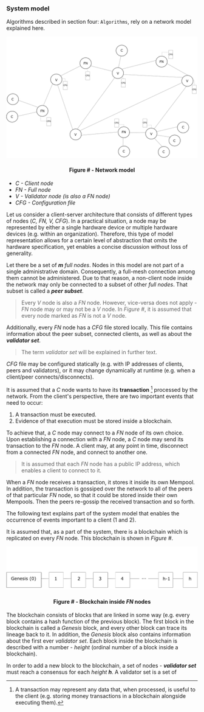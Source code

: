 ### System model

Algorithms described in section four: `Algorithms`, rely on a network model explained here.

![](https://github.com/lukamiletic95/papers/blob/master/images/fig1.png)
<div align='center'> 
	<h4>Figure # - Network model</h4>
</div>

* *C - Client node*
* *FN - Full node*
* *V - Validator node (is also a *FN* node)*
* *CFG - Configuration file*

Let us consider a client-server architecture that consists of different types of nodes (*C, FN, V, CFG*). In a practical situation, a node may be represented by either a single hardware device or multiple hardware devices (e.g. within an organization). Therefore, this type of model representation allows for a certain level of abstraction that omits the hardware specification, yet enables a concise discussion without loss of generality.

Let there be a set of ***m*** *full nodes*. Nodes in this model are not part of a single administrative domain. Consequently, a full-mesh connection among them cannot be administered. Due to that reason, a non-client node inside the network may only be connected to a subset of other *full nodes*. That subset is called a ***peer subset***.

> Every *V* node is also a *FN* node. However, vice-versa does not apply - *FN* node may or may not be a *V* node. In *Figure #*, it is assumed that every node marked as *FN* is not a *V* node.

Additionally, every *FN* node has a *CFG* file stored locally. This file contains information about the peer subset, connected clients, as well as about the ***validator set***.

> The term *validator set* will be explained in further text. 

*CFG* file may be configured statically (e.g. with IP addresses of clients, peers and validators), or it may change dynamically at runtime (e.g. when a client/peer connects/disconnects). 

It is assumed that a *C* node wants to have its **transaction** [^1] processed by the network. From the client's perspective, there are two important events that need to occur:
1. A transaction must be executed.
2. Evidence of that execution must be stored inside a blockchain.

To achieve that, a *C* node may connect to a *FN* node of its own choice. Upon establishing a connection with a *FN* node, a *C* node may send its transaction to the *FN* node. A client may, at any point in time, disconnect from a connected *FN* node, and connect to another one.

> It is assumed that each *FN* node has a public IP address, which enables a client to connect to it.

When a *FN* node receives a transaction, it stores it inside its own Mempool. In addition, the transaction is gossiped over the network to all of the peers of that particular *FN* node, so that it could be stored inside their own Mempools. Then the peers re-gossip the received transaction and so forth.

The following text explains part of the system model that enables the occurrence of events important to a client (1 and 2).

It is assumed that, as a part of the system, there is a blockchain which is replicated on every *FN* node. This blockchain is shown in *Figure #*.

![](https://github.com/lukamiletic95/papers/blob/master/images/fig2.png)
<div align='center'> 
	<h4>Figure # - Blockchain inside <i>FN</i> nodes</h4>
</div>

The blockchain consists of blocks that are linked in some way (e.g. every block contains a hash function of the previous block). The first block in the blockchain is called a *Genesis* block, and every other block can trace its lineage back to it. In addition, the *Genesis* block also contains information about the first ever *validator set*. Each block inside the blockchain is described with a number - *height* (ordinal number of a block inside a blockchain). 

In order to add a new block to the blockchain, a set of nodes - ***validator set*** must reach a consensus for each *height* ***h***. A validator set is a set of 


[^1]: A transaction may represent any data that, when processed, is useful to the client (e.g. storing money transactions in a blockchain alongside executing them).


<!--stackedit_data:
eyJoaXN0b3J5IjpbMTczODkwNzc5NF19
-->
